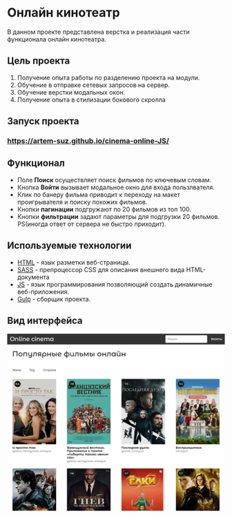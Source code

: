# Онлайн кинотеатр

В данном проекте представлена верстка и реализация части функционала онлайн кинотеатра.

## Цель проекта
1. Получение опыта работы по разделению проекта на модули.
2. Обучение в отправке сетевых запросов на сервер.
3. Обучение верстки модальных окон.
4. Получение опыта в стилизации бокового скролла

## Запуск проекта
### https://artem-suz.github.io/cinema-online-JS/


## Функционал
+ Поле **Поиск** осуществляет поиск фильмов по ключевым словам. 
+ Кнопка **Войти** вызывает модальное окно для входа пользлвателя.
+ Клик по банеру фильма приводит к переходу на макет проигрывателя и поиску похожих фильмов.
+ Кнопки **пагинации** подгружают по 20 фильмов из топ 100.
+ Кнопки **фильтрации** задают параметры для подгрузки 20 фильмов. PS(иногда ответ от сервера не быстро приходит).

## Используемые технологии

* [HTML](https://developer.mozilla.org/ru/docs/Learn/Getting_started_with_the_web/HTML_basics) - язык разметки веб-страницы.
* [SASS](https://sass-scss.ru/documentation/sintaksis/) - препроцессор CSS для описания внешнего вида HTML-документа
* [JS](https://developer.mozilla.org/ru/docs/Learn/JavaScript/First_steps/What_is_JavaScript) - язык программирования позволяющий создать динамичные веб-приложения.
* [Gulp](https://webdesign-master.ru/blog/docs/gulp-documentation.html) - сборщик проекта.

## Вид интерфейса
![Clock](img/imgCinemaForGit.PNG)

